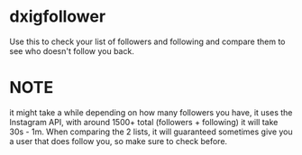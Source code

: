 # dxigfollower
Use this to check your list of followers and following and compare them to see who doesn't follow you back.

# NOTE
it might take a while depending on how many followers you have, it uses the Instagram API, with around 1500+ total (followers + following) it will take 30s - 1m. When comparing the 2 lists, it will guaranteed sometimes give you a user that does follow you, so make sure to check before.
